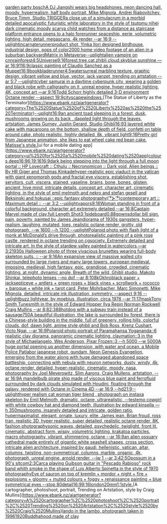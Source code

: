 [garden party bosch](https://www.ebank.nz/aiartgenerator?category=garden%2520party%2520bosch)[A DJ Jiangshi wears big headphones, neon dancing hall, moody, hyperrealism, half body portrait, Mike Mignola, Andrei Riabovitchev, Bruce Timm, Studio TRIGGER](https://www.ebank.nz/aiartgenerator?category=A%2520DJ%2520Jiangshi%2520wears%2520big%2520headphones%2C%2520neon%2520dancing%2520hall%2C%2520moody%2C%2520hyperrealism%2C%2520half%2520body%2520portrait%2C%2520Mike%2520Mignola%2C%2520Andrei%2520Riabovitchev%2C%2520Bruce%2520Timm%2C%2520Studio%2520TRIGGER)[a close up of a simulacrum in a morbid detailed apocalyptic futuristic white laboratory in the style of tsutomu nihei dark cinematic moody scary](https://www.ebank.nz/aiartgenerator?category=a%2520close%2520up%2520of%2520a%2520simulacrum%2520in%2520a%2520morbid%2520detailed%2520apocalyptic%2520futuristic%2520white%2520laboratory%2520in%2520the%2520style%2520of%2520tsutomu%2520nihei%2520dark%2520cinematic%2520moody%2520scary)[a child watches from a distance as staircase platform entrance opens to a halo forerunner spaceship, eerie, volumetric lighting, high detail, megascans, 4k render --ar 16:9 --uplight](https://www.ebank.nz/aiartgenerator?category=a%2520child%2520watches%2520from%2520a%2520distance%2520as%2520staircase%2520platform%2520entrance%2520opens%2520to%2520a%2520halo%2520forerunner%2520spaceship%2C%2520eerie%2C%2520volumetric%2520lighting%2C%2520high%2520detail%2C%2520megascans%2C%25204k%2520render%2520--ar%252016%3A9%2520--uplight)[incarnate](https://www.ebank.nz/aiartgenerator?category=incarnate)[runner](https://www.ebank.nz/aiartgenerator?category=runner)[product shot, Yinka Ilori designed birdhouse, industrial design, pops of color](https://www.ebank.nz/aiartgenerator?category=product%2520shot%2C%2520Yinka%2520Ilori%2520designed%2520birdhouse%2C%2520industrial%2520design%2C%2520pops%2520of%2520color)[2000 home video footage of an alien in a suburban backyard](https://www.ebank.nz/aiartgenerator?category=2000%2520home%2520video%2520footage%2520of%2520an%2520alien%2520in%2520a%2520suburban%2520backyard)[Matrix in Metaverse](https://www.ebank.nz/aiartgenerator?category=Matrix%2520in%2520Metaverse)[--uplight](https://www.ebank.nz/aiartgenerator?category=--uplight)[alien vampire on cnn](https://www.ebank.nz/aiartgenerator?category=alien%2520vampire%2520on%2520cnn)[rainforest](https://www.ebank.nz/aiartgenerator?category=rainforest)[4:5](https://www.ebank.nz/aiartgenerator?category=4%3A5)[Universe](https://www.ebank.nz/aiartgenerator?category=Universe)[9:16](https://www.ebank.nz/aiartgenerator?category=9%3A16)[forest,tree,cat,zhibli,cloud,skyblue,sunshine —ar 16:9](https://www.ebank.nz/aiartgenerator?category=forest%2Ctree%2Ccat%2Czhibli%2Ccloud%2Cskyblue%2Csunshine%2520%E2%80%94ar%252016%3A9)[1](https://www.ebank.nz/aiartgenerator?category=1)[16:9](https://www.ebank.nz/aiartgenerator?category=16%3A9)[classic painting of Claudio Sanchez as a Muppet](https://www.ebank.nz/aiartgenerator?category=classic%2520painting%2520of%2520Claudio%2520Sanchez%2520as%2520a%2520Muppet)[16:9](https://www.ebank.nz/aiartgenerator?category=16%3A9)[book](https://www.ebank.nz/aiartgenerator?category=book)[bladerunner](https://www.ebank.nz/aiartgenerator?category=bladerunner)[4:5](https://www.ebank.nz/aiartgenerator?category=4%3A5)[water](https://www.ebank.nz/aiartgenerator?category=water)[surreal marbling texture, graphic design, vibrant yellow and blue, vector, jack vanzet, trending on artstation --ar 5:7 --uplight](https://www.ebank.nz/aiartgenerator?category=surreal%2520marbling%2520texture%2C%2520graphic%2520design%2C%2520vibrant%2520yellow%2520and%2520blue%2C%2520vector%2C%2520jack%2520vanzet%2C%2520trending%2520on%2520artstation%2520--ar%25205%3A7%2520--uplight)[cyber samurai in a daytime cyberpunk city, wearing a golden and black robe with calligraphy on it, unreal engine, hyper realistic lighting, 4K, concept art —ar 9:16](https://www.ebank.nz/aiartgenerator?category=cyber%2520samurai%2520in%2520a%2520daytime%2520cyberpunk%2520city%2C%2520wearing%2520a%2520golden%2520and%2520black%2520robe%2520with%2520calligraphy%2520on%2520it%2C%2520unreal%2520engine%2C%2520hyper%2520realistic%2520lighting%2C%25204K%2C%2520concept%2520art%2520%E2%80%94ar%25209%3A16)[Todd Schorr highly detailed 3-D environment Octane render --aspect 19:9](https://www.ebank.nz/aiartgenerator?category=Todd%2520Schorr%2520highly%2520detailed%25203-D%2520environment%2520Octane%2520render%2520--aspect%252019%3A9)[cityscape](https://www.ebank.nz/aiartgenerator?category=cityscape)[windows.](https://www.ebank.nz/aiartgenerator?category=windows.)[The Statue of Liberty as the Terminator](https://www.ebank.nz/aiartgenerator?category=The%2520Statue%2520of%2520Liberty%2520as%2520the%2520Terminator)[--uplight](https://www.ebank.nz/aiartgenerator?category=--uplight)[16:9](https://www.ebank.nz/aiartgenerator?category=16%3A9)[an ancient toad sleeping in a forest, dusk, mushrooms growing on its back , dappled light through the leaves, artstation, James Gurney, Justin Gerard, Studio Ghibli](https://www.ebank.nz/aiartgenerator?category=an%2520ancient%2520toad%2520sleeping%2520in%2520a%2520forest%2C%2520dusk%2C%2520mushrooms%2520growing%2520on%2520its%2520back%2520%2C%2520dappled%2520light%2520through%2520the%2520leaves%2C%2520artstation%2C%2520James%2520Gurney%2C%2520Justin%2520Gerard%2C%2520Studio%2520Ghibli)[16:9](https://www.ebank.nz/aiartgenerator?category=16%3A9)[3 layered white cake with macaroons on the bottom, shallow depth of field, confetti on table around cake, photo realistic, highly detailed, 8k, vibrant light](https://www.ebank.nz/aiartgenerator?category=3%2520layered%2520white%2520cake%2520with%2520macaroons%2520on%2520the%2520bottom%2C%2520shallow%2520depth%2520of%2520field%2C%2520confetti%2520on%2520table%2520around%2520cake%2C%2520photo%2520realistic%2C%2520highly%2520detailed%2C%25208k%2C%2520vibrant%2520light)[9:16](https://www.ebank.nz/aiartgenerator?category=9%3A16)[Pretty girl from Japanese animation, she likes to eat wheel cake red bean cake. Matisse's style.](https://www.ebank.nz/aiartgenerator?category=Pretty%2520girl%2520from%2520Japanese%2520animation%2C%2520she%2520likes%2520to%2520eat%2520wheel%2520cake%2520red%2520bean%2520cake.%2520Matisse%27s%2520style.)[ui for a mobile dating app](https://www.ebank.nz/aiartgenerator?category=ui%2520for%2520a%2520mobile%2520dating%2520app)[colours,](https://www.ebank.nz/aiartgenerator?category=colours%2C)[deep](https://www.ebank.nz/aiartgenerator?category=deep)[16:9](https://www.ebank.nz/aiartgenerator?category=16%3A9)[6:1](https://www.ebank.nz/aiartgenerator?category=6%3A1)[9:16](https://www.ebank.nz/aiartgenerator?category=9%3A16)[16:9](https://www.ebank.nz/aiartgenerator?category=16%3A9)[dark being stepping into the light through a full moon portal :: HP Lovecraft :: Cthulu :: Necronomicon :: Dark void, Alien beings :: By HR Giger and Thomas Kinkade](https://www.ebank.nz/aiartgenerator?category=dark%2520being%2520stepping%2520into%2520the%2520light%2520through%2520a%2520full%2520moon%2520portal%2520%3A%3A%2520HP%2520Lovecraft%2520%3A%3A%2520Cthulu%2520%3A%3A%2520Necronomicon%2520%3A%3A%2520Dark%2520void%2C%2520Alien%2520beings%2520%3A%3A%2520By%2520HR%2520Giger%2520and%2520Thomas%2520Kinkade)[hyper-realistic epic viaduct in the vatican with giant xenomorph gods and fractal eye viscera, establishing shot, servitors, cult, viscera, stained, vaseline, brains, bone, bones, glisten, ancient, hive mind, intricate details, concept art, character art, cinematic lighting, in the style of emil melmoth and nekro and stefan gesell and Beksinski and hokusai ::epic fantasy photography](https://www.ebank.nz/aiartgenerator?category=hyper-realistic%2520epic%2520viaduct%2520in%2520the%2520vatican%2520with%2520giant%2520xenomorph%2520gods%2520and%2520fractal%2520eye%2520viscera%2C%2520establishing%2520shot%2C%2520servitors%2C%2520cult%2C%2520viscera%2C%2520stained%2C%2520vaseline%2C%2520brains%2C%2520bone%2C%2520bones%2C%2520glisten%2C%2520ancient%2C%2520hive%2520mind%2C%2520intricate%2520details%2C%2520concept%2520art%2C%2520character%2520art%2C%2520cinematic%2520lighting%2C%2520in%2520the%2520style%2520of%2520emil%2520melmoth%2520and%2520nekro%2520and%2520stefan%2520gesell%2520and%2520Beksinski%2520and%2520hokusai%2520%3A%3Aepic%2520fantasy%2520photography)[( ͡°⊱ ͡°)](https://www.ebank.nz/aiartgenerator?category=%28%2520%CD%A1%C2%B0%E2%8A%B1%2520%CD%A1%C2%B0%29)[contemporary art :: Maximum detail :: --ar 3:2 --uplight](https://www.ebank.nz/aiartgenerator?category=contemporary%2520art%2520%3A%3A%2520Maximum%2520detail%2520%3A%3A%2520--ar%25203%3A2%2520--uplight)[vapors](https://www.ebank.nz/aiartgenerator?category=vapors)[9:16](https://www.ebank.nz/aiartgenerator?category=9%3A16)[Woman standing in front of a colorful background, character art extremely detailed --ar 16:8](https://www.ebank.nz/aiartgenerator?category=Woman%2520standing%2520in%2520front%2520of%2520a%2520colorful%2520background%2C%2520character%2520art%2520extremely%2520detailed%2520--ar%252016%3A8)[Captain Marvel,made of clay,full Length Shot](https://www.ebank.nz/aiartgenerator?category=Captain%2520Marvel%2Cmade%2520of%2520clay%2Cfull%2520Length%2520Shot)[3:1](https://www.ebank.nz/aiartgenerator?category=3%3A1)[sideboard](https://www.ebank.nz/aiartgenerator?category=sideboard)[0.88](https://www.ebank.nz/aiartgenerator?category=0.88)[gowns](https://www.ebank.nz/aiartgenerator?category=gowns)[dollar bill sign, pain, poverty, painted by James Jean](https://www.ebank.nz/aiartgenerator?category=dollar%2520bill%2520sign%2C%2520pain%2C%2520poverty%2C%2520painted%2520by%2520James%2520Jean)[diorama of 1930s gangsters, hyper-realism, laughing, mutated, toes, realistic octane render, grotty, old photograph, --w 1600 --h 1200 --uplight](https://www.ebank.nz/aiartgenerator?category=diorama%2520of%25201930s%2520gangsters%2C%2520hyper-realism%2C%2520laughing%2C%2520mutated%2C%2520toes%2C%2520realistic%2520octane%2520render%2C%2520grotty%2C%2520old%2520photograph%2C%2520--w%25201600%2520--h%25201200%2520--uplight)[Polaroid photo with flash light of a monk at McDonald’s drive through, photorealistic,](https://www.ebank.nz/aiartgenerator?category=Polaroid%2520photo%2520with%2520flash%2520light%2520of%2520a%2520monk%2520at%2520McDonald%E2%80%99s%2520drive%2520through%2C%2520photorealistic%2C)[painting of a pink rose castle, rendered in octane trending on cgsociety. Extremely detailed and intricate art. In the style of stardew valley painted in watercolors —ar 3:2](https://www.ebank.nz/aiartgenerator?category=painting%2520of%2520a%2520pink%2520rose%2520castle%2C%2520rendered%2520in%2520octane%2520trending%2520on%2520cgsociety.%2520Extremely%2520detailed%2520and%2520intricate%2520art.%2520In%2520the%2520style%2520of%2520stardew%2520valley%2520painted%2520in%2520watercolors%2520%E2%80%94ar%25203%3A2)[1930s Halloween photo of three vivacious brunettes wearing full-body skeleton suits. :: --ar 9:16](https://www.ebank.nz/aiartgenerator?category=1930s%2520Halloween%2520photo%2520of%2520three%2520vivacious%2520brunettes%2520wearing%2520full-body%2520skeleton%2520suits.%2520%3A%3A%2520--ar%25209%3A16)[An expansive view of massive walled city surrounded by large rivers and many large towers, european medieval, imposing, medieval, high fantasy, epic, grandiose, crowded, cinematic lighting, at night, dynamic angle, Breath of the wild, Ghibli studio, Makoto Shinkai, telephoto lenses --no dof --ar 8:10](https://www.ebank.nz/aiartgenerator?category=An%2520expansive%2520view%2520of%2520massive%2520walled%2520city%2520surrounded%2520by%2520large%2520rivers%2520and%2520many%2520large%2520towers%2C%2520european%2520medieval%2C%2520imposing%2C%2520medieval%2C%2520high%2520fantasy%2C%2520epic%2C%2520grandiose%2C%2520crowded%2C%2520cinematic%2520lighting%2C%2520at%2520night%2C%2520dynamic%2520angle%2C%2520Breath%2520of%2520the%2520wild%2C%2520Ghibli%2520studio%2C%2520Makoto%2520Shinkai%2C%2520telephoto%2520lenses%2520--no%2520dof%2520--ar%25208%3A10)[8k](https://www.ebank.nz/aiartgenerator?category=8k)[Okhro](https://www.ebank.nz/aiartgenerator?category=Okhro)[black paper + jacksepticeye + antlers + green roses + black vines + scrollwork + rococco + baroque + white ink + tarot card, Peter Mohrbacher, Marc Simonetti, Mike Mignola, detailed, intricate ink illustration, symmetry. --aspect 9:16 --uplight](https://www.ebank.nz/aiartgenerator?category=black%2520paper%2520%2B%2520jacksepticeye%2520%2B%2520antlers%2520%2B%2520green%2520roses%2520%2B%2520black%2520vines%2520%2B%2520scrollwork%2520%2B%2520rococco%2520%2B%2520baroque%2520%2B%2520white%2520ink%2520%2B%2520tarot%2520card%2C%2520Peter%2520Mohrbacher%2C%2520Marc%2520Simonetti%2C%2520Mike%2520Mignola%2C%2520detailed%2C%2520intricate%2520ink%2520illustration%2C%2520symmetry.%2520--aspect%25209%3A16%2520--uplight)[buzz lightyear, by moebius, illustration, circa 1978 --ar 11:17](https://www.ebank.nz/aiartgenerator?category=buzz%2520lightyear%2C%2520by%2520moebius%2C%2520illustration%2C%2520circa%25201978%2520--ar%252011%3A17)[mask](https://www.ebank.nz/aiartgenerator?category=mask)[Tony Smith Tunesmith in the style of Edward Hopper Ilya Repin Norman Rockwell Craig Mullins --ar 8:8](https://www.ebank.nz/aiartgenerator?category=Tony%2520Smith%2520Tunesmith%2520in%2520the%2520style%2520of%2520Edward%2520Hopper%2520Ilya%2520Repin%2520Norman%2520Rockwell%2520Craig%2520Mullins%2520--ar%25208%3A8)[2:3](https://www.ebank.nz/aiartgenerator?category=2%3A3)[88](https://www.ebank.nz/aiartgenerator?category=88)[hotdog with a subway train instead of a sausage](https://www.ebank.nz/aiartgenerator?category=hotdog%2520with%2520a%2520subway%2520train%2520instead%2520of%2520a%2520sausage)[750](https://www.ebank.nz/aiartgenerator?category=750)[A beautiful illustration, the lake is surrounded by forest, there is a Chinese-style building in the middle, full of greenery, rolling hills, colorful clouds, dof, dawn light, anime style,ghibli and Bob Ross, Krenz Cushart, Victo Ngai, --ar 16:9](https://www.ebank.nz/aiartgenerator?category=A%2520beautiful%2520illustration%2C%2520the%2520lake%2520is%2520surrounded%2520by%2520forest%2C%2520there%2520is%2520a%2520Chinese-style%2520building%2520in%2520the%2520middle%2C%2520full%2520of%2520greenery%2C%2520rolling%2520hills%2C%2520colorful%2520clouds%2C%2520dof%2C%2520dawn%2520light%2C%2520anime%2520style%2Cghibli%2520and%2520Bob%2520Ross%2C%2520Krenz%2520Cushart%2C%2520Victo%2520Ngai%2C%2520--ar%252016%3A9)[Polaroid photo portrait of Paramahansa Yogananda::6 realistic clay diorama, panoramic cinematic lighting, claymation::3 in the style of Michaelangelo, Wes Anderson, Pixar Frozen::3 --h 5000 --w 5000](https://www.ebank.nz/aiartgenerator?category=Polaroid%2520photo%2520portrait%2520of%2520Paramahansa%2520Yogananda%3A%3A6%2520realistic%2520clay%2520diorama%2C%2520panoramic%2520cinematic%2520lighting%2C%2520claymation%3A%3A3%2520in%2520the%2520style%2520of%2520Michaelangelo%2C%2520Wes%2520Anderson%2C%2520Pixar%2520Frozen%3A%3A3%2520--h%25205000%2520--w%25205000)[A huge portal opening up another dimension, with water and ocean, a Mobile Police Patlabor japanese robot, gundam, Neon Genesis Evangelion, emerging from the water along with huge damaged abandoned space battleship, connecting with nebula with neuron networks, dusty, windy, 4k, octane render, detailed, hyper-realistic, cinematic, moody, nasa, photography by Joel Meyerowitz, Slim Aarons, Craig Mullens, artstation, --ar 16:9](https://www.ebank.nz/aiartgenerator?category=A%2520huge%2520portal%2520opening%2520up%2520another%2520dimension%2C%2520with%2520water%2520and%2520ocean%2C%2520a%2520Mobile%2520Police%2520Patlabor%2520japanese%2520robot%2C%2520gundam%2C%2520Neon%2520Genesis%2520Evangelion%2C%2520emerging%2520from%2520the%2520water%2520along%2520with%2520huge%2520damaged%2520abandoned%2520space%2520battleship%2C%2520connecting%2520with%2520nebula%2520with%2520neuron%2520networks%2C%2520dusty%2C%2520windy%2C%25204k%2C%2520octane%2520render%2C%2520detailed%2C%2520hyper-realistic%2C%2520cinematic%2C%2520moody%2C%2520nasa%2C%2520photography%2520by%2520Joel%2520Meyerowitz%2C%2520Slim%2520Aarons%2C%2520Craig%2520Mullens%2C%2520artstation%2C%2520--ar%252016%3A9)[A mandelbulb pirate ship made of viscous blue paint and ferrofluid surrounded by dark clouds simulated with Houdini, floating through the galaxy, rendered with Octane in Cinema 4D --ar 16:9 --hd](https://www.ebank.nz/aiartgenerator?category=A%2520mandelbulb%2520pirate%2520ship%2520made%2520of%2520viscous%2520blue%2520paint%2520and%2520ferrofluid%2520surrounded%2520by%2520dark%2520clouds%2520simulated%2520with%2520Houdini%2C%2520floating%2520through%2520the%2520galaxy%2C%2520rendered%2520with%2520Octane%2520in%2520Cinema%25204D%2520--ar%252016%3A9%2520--hd)[21:9](https://www.ebank.nz/aiartgenerator?category=21%3A9)[--uplight](https://www.ebank.nz/aiartgenerator?category=--uplight)[hyper realism cat woman tiger blend , photograph on instax](https://www.ebank.nz/aiartgenerator?category=hyper%2520realism%2520cat%2520woman%2520tiger%2520blend%2520%2C%2520photograph%2520on%2520instax)[a skeleton by Emil Melmoth, dramatic, octane, ultrarealistic, --test](https://www.ebank.nz/aiartgenerator?category=a%2520skeleton%2520by%2520Emil%2520Melmoth%2C%2520dramatic%2C%2520octane%2C%2520ultrarealistic%2C%2520--test)[emo cowgirl with white cowboy hat and diamond teeth, illustration by edward kinsella —h 350](https://www.ebank.nz/aiartgenerator?category=emo%2520cowgirl%2520with%2520white%2520cowboy%2520hat%2520and%2520diamond%2520teeth%2C%2520illustration%2520by%2520edward%2520kinsella%2520%E2%80%94h%2520350)[mushrooms, insanely detailed and intricate, golden ratio, hypermaximalist, elegant, ornate, luxury, elite, James jean, Brian froud, ross tran, realistic 3D, hyper realistic, super detailed, realistic octane render, 8K, fashion photography](https://www.ebank.nz/aiartgenerator?category=mushrooms%2C%2520insanely%2520detailed%2520and%2520intricate%2C%2520golden%2520ratio%2C%2520hypermaximalist%2C%2520elegant%2C%2520ornate%2C%2520luxury%2C%2520elite%2C%2520James%2520jean%2C%2520Brian%2520froud%2C%2520ross%2520tran%2C%2520realistic%25203D%2C%2520hyper%2520realistic%2C%2520super%2520detailed%2C%2520realistic%2520octane%2520render%2C%25208K%2C%2520fashion%2520photography)[sonic waves, detailed, psychedelic, twiglight, front lit, cinematic, abstract form, wispy, volumetric lighting, krakatoa particles, macro photography, vibrant, shimmering, octane --ar 16:9](https://www.ebank.nz/aiartgenerator?category=sonic%2520waves%2C%2520detailed%2C%2520psychedelic%2C%2520twiglight%2C%2520front%2520lit%2C%2520cinematic%2C%2520abstract%2520form%2C%2520wispy%2C%2520volumetric%2520lighting%2C%2520krakatoa%2520particles%2C%2520macro%2520photography%2C%2520vibrant%2C%2520shimmering%2C%2520octane%2520--ar%252016%3A9)[an alien ossuary cathedral made entirely of gigantic white seashell shapes, cross section, intricate alien architecture, inspired by gaudi, hellenistic, vatican, altar, columns, twisting, non-symmetrical, columns, marble, organic, 4k, photograph, unreal engine, arnold render, --iw 1 --ar 3:4](https://www.ebank.nz/aiartgenerator?category=an%2520alien%2520ossuary%2520cathedral%2520made%2520entirely%2520of%2520gigantic%2520white%2520seashell%2520shapes%2C%2520cross%2520section%2C%2520intricate%2520alien%2520architecture%2C%2520inspired%2520by%2520gaudi%2C%2520hellenistic%2C%2520vatican%2C%2520altar%2C%2520columns%2C%2520twisting%2C%2520non-symmetrical%2C%2520columns%2C%2520marble%2C%2520organic%2C%25204k%2C%2520photograph%2C%2520unreal%2520engine%2C%2520arnold%2520render%2C%2520--iw%25201%2520--ar%25203%3A4)[2:5](https://www.ebank.nz/aiartgenerator?category=2%3A5)[Opossum in a 90's sitcom](https://www.ebank.nz/aiartgenerator?category=Opossum%2520in%2520a%252090%27s%2520sitcom)[2:3](https://www.ebank.nz/aiartgenerator?category=2%3A3)[Carca playing Guibson guitar in "Pescado Rabioso" rock band whith smoke in the shape of Luis Alberto Spinetta in the style of 1970 photography](https://www.ebank.nz/aiartgenerator?category=Carca%2520playing%2520Guibson%2520guitar%2520in%2520%22Pescado%2520Rabioso%22%2520rock%2520band%2520whith%2520smoke%2520in%2520the%2520shape%2520of%2520Luis%2520Alberto%2520Spinetta%2520in%2520the%2520style%2520of%25201970%2520photography)[Eye of sauron on top of kremlin + mordor + night + fire + explosions + gloomy + muted colours + foggy + renaissance painting + blue symmetrical eyes --stop 80](https://www.ebank.nz/aiartgenerator?category=Eye%2520of%2520sauron%2520on%2520top%2520of%2520kremlin%2520%2B%2520mordor%2520%2B%2520night%2520%2B%2520fire%2520%2B%2520explosions%2520%2B%2520gloomy%2520%2B%2520muted%2520colours%2520%2B%2520foggy%2520%2B%2520renaissance%2520painting%2520%2B%2520blue%2520symmetrical%2520eyes%2520--stop%252080)[detail](https://www.ebank.nz/aiartgenerator?category=detail)[16:9](https://www.ebank.nz/aiartgenerator?category=16%3A9)[9:16](https://www.ebank.nz/aiartgenerator?category=9%3A16)[london](https://www.ebank.nz/aiartgenerator?category=london)[20mm](https://www.ebank.nz/aiartgenerator?category=20mm)[1:1](https://www.ebank.nz/aiartgenerator?category=1%3A1)[style.](https://www.ebank.nz/aiartgenerator?category=style.)[A cartographer, photoshoot, portrait, Trending on Artstation, style by Craig Mullins](https://www.ebank.nz/aiartgenerator?category=A%2520cartographer%2C%2520photoshoot%2C%2520portrait%2C%2520Trending%2520on%2520Artstation%2C%2520style%2520by%2520Craig%2520Mullins)[lando in the lambo, photograph taken in 1996](https://www.ebank.nz/aiartgenerator?category=lando%2520in%2520the%2520lambo%2C%2520photograph%2520taken%2520in%25201996)[1920](https://www.ebank.nz/aiartgenerator?category=1920)[Buddhahood,made of clay](https://www.ebank.nz/aiartgenerator?category=Buddhahood%2Cmade%2520of%2520clay)